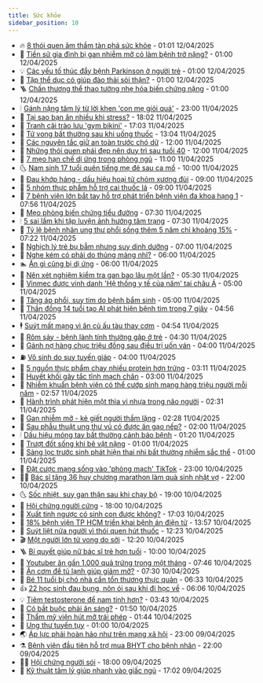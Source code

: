```yaml
---
title: Sức khỏe
sidebar_position: 10
---
```


<!-- vnexpress-suc-khoe:START -->
- 🔥 [8 thói quen âm thầm tàn phá sức khỏe](https://vnexpress.net/8-thoi-quen-am-tham-tan-pha-suc-khoe-4872329.html) - 01:01 12/04/2025
- 🥰 [Tiền sử gia đình bị gan nhiễm mỡ có làm bệnh trở nặng?](https://vnexpress.net/tien-su-gia-dinh-bi-gan-nhiem-mo-co-lam-benh-tro-nang-4872963.html) - 01:00 12/04/2025
- 💡 [Các yếu tố thúc đẩy bệnh Parkinson ở người trẻ](https://vnexpress.net/cac-yeu-to-thuc-day-benh-parkinson-o-nguoi-tre-4872960.html) - 01:00 12/04/2025
- 🤗 [Tập thể dục có giúp đào thải sỏi thận?](https://vnexpress.net/tap-the-duc-co-giup-dao-thai-soi-than-4872935.html) - 01:00 12/04/2025
- 🪜 [Chấn thương thể thao tưởng nhẹ hóa biến chứng nặng](https://vnexpress.net/chan-thuong-the-thao-tuong-nhe-hoa-bien-chung-nang-4872836.html) - 01:00 12/04/2025
- 🕯 [Gánh nặng tâm lý từ lời khen &#39;con mẹ giỏi quá&#39;](https://vnexpress.net/ganh-nang-tam-ly-tu-loi-khen-con-me-gioi-qua-4868914.html) - 23:00 11/04/2025
- 🤭 [Tại sao bạn ăn nhiều khi stress?](https://vnexpress.net/tai-sao-ban-an-nhieu-khi-stress-4871973.html) - 18:02 11/04/2025
- 👀 [Tranh cãi trào lưu &#39;gym bikini&#39;](https://vnexpress.net/tranh-cai-trao-luu-gym-bikini-4872696.html) - 17:03 11/04/2025
- 🌋 [Tử vong bất thường sau khi uống thuốc](https://vnexpress.net/tu-vong-bat-thuong-sau-khi-uong-thuoc-4872941.html) - 13:04 11/04/2025
- 🫶 [Các nguyên tắc giữ an toàn trước chó dữ](https://vnexpress.net/cac-nguyen-tac-giu-an-toan-truoc-cho-du-4872924.html) - 12:00 11/04/2025
- 🦆 [Những thói quen phái đẹp nên duy trì sau tuổi 40](https://vnexpress.net/nhung-thoi-quen-phai-dep-nen-duy-tri-sau-tuoi-40-4872755.html) - 12:00 11/04/2025
- 🚀 [7 mẹo hạn chế dị ứng trong phòng ngủ](https://vnexpress.net/7-meo-han-che-di-ung-trong-phong-ngu-4872591.html) - 11:00 11/04/2025
- 🌜 [Nam sinh 17 tuổi quên tiếng mẹ đẻ sau ca mổ](https://vnexpress.net/nam-sinh-17-tuoi-quen-tieng-me-de-sau-ca-mo-4872735.html) - 10:00 11/04/2025
- 🧰 [Đau khớp háng - dấu hiệu hoại tử chỏm xương đùi](https://vnexpress.net/dau-khop-hang-dau-hieu-hoai-tu-chom-xuong-dui-4872827.html) - 09:00 11/04/2025
- 💫 [5 nhóm thực phẩm hỗ trợ cai thuốc lá](https://vnexpress.net/5-nhom-thuc-pham-ho-tro-cai-thuoc-la-4872826.html) - 09:00 11/04/2025
- 🌝 [7 bệnh viện lớn bắt tay hỗ trợ phát triển bệnh viện đa khoa hạng 1](https://vnexpress.net/7-benh-vien-lon-bat-tay-ho-tro-phat-trien-benh-vien-da-khoa-hang-1-4872705.html) - 07:56 11/04/2025
- 🗽 [Mẹo phòng biến chứng tiểu đường](https://vnexpress.net/meo-phong-bien-chung-tieu-duong-4872761.html) - 07:30 11/04/2025
- 🕯 [5 sai lầm khi tập luyện ảnh hưởng tâm trạng](https://vnexpress.net/5-sai-lam-khi-tap-luyen-anh-huong-tam-trang-4872727.html) - 07:30 11/04/2025
- 🦅 [Tỷ lệ bệnh nhân ung thư phổi sống thêm 5 năm chỉ khoảng 15%](https://vnexpress.net/ty-le-benh-nhan-ung-thu-phoi-song-them-5-nam-chi-khoang-15-4872595.html) - 07:22 11/04/2025
- 🦆 [Nghịch lý trẻ bụ bẫm nhưng suy dinh dưỡng](https://vnexpress.net/nghich-ly-tre-bu-bam-nhung-suy-dinh-duong-4872482.html) - 07:00 11/04/2025
- 🎊 [Nghe kém có phải do thủng màng nhĩ?](https://vnexpress.net/nghe-kem-co-phai-do-thung-mang-nhi-4872723.html) - 06:00 11/04/2025
- 🏊 [Ăn gì cũng bị dị ứng](https://vnexpress.net/an-gi-cung-bi-di-ung-4872701.html) - 06:00 11/04/2025
- 📝 [Nên xét nghiệm kiểm tra gan bao lâu một lần?](https://vnexpress.net/nen-xet-nghiem-kiem-tra-gan-bao-lau-mot-lan-4872643.html) - 05:30 11/04/2025
- 💯 [Vinmec được vinh danh &#39;Hệ thống y tế của năm&#39; tại châu Á](https://vnexpress.net/vinmec-duoc-vinh-danh-he-thong-y-te-cua-nam-tai-chau-a-4872648.html) - 05:00 11/04/2025
- 🌊 [Tăng áp phổi, suy tim do bệnh bẩm sinh](https://vnexpress.net/tang-ap-phoi-suy-tim-do-benh-bam-sinh-4872622.html) - 05:00 11/04/2025
- 🚀 [Thần đồng 14 tuổi tạo AI phát hiện bệnh tim trong 7 giây](https://vnexpress.net/than-dong-14-tuoi-tao-ai-phat-hien-benh-tim-trong-7-giay-4872656.html) - 04:56 11/04/2025
- 🕴 [Suýt mất mạng vì ăn củ ấu tàu thay cơm](https://vnexpress.net/suyt-mat-mang-vi-an-cu-au-tau-thay-com-4872619.html) - 04:54 11/04/2025
- 🗽 [Rôm sảy - bệnh lành tính thường gặp ở trẻ](https://vnexpress.net/rom-say-benh-lanh-tinh-thuong-gap-o-tre-4872630.html) - 04:30 11/04/2025
- 🎡 [Gánh nợ hàng chục triệu đồng sau điều trị uốn ván](https://vnexpress.net/ganh-no-hang-chuc-trieu-dong-sau-dieu-tri-uon-van-4872646.html) - 04:00 11/04/2025
- ⛽️ [Vô sinh do suy tuyến giáp](https://vnexpress.net/vo-sinh-do-suy-tuyen-giap-4872624.html) - 04:00 11/04/2025
- 🦆 [5 nguồn thực phẩm chay nhiều protein hơn trứng](https://vnexpress.net/5-nguon-thuc-pham-chay-nhieu-protein-hon-trung-4872593.html) - 03:11 11/04/2025
- 🤩 [Huyết khối gây tắc tĩnh mạch chân](https://vnexpress.net/huyet-khoi-gay-tac-tinh-mach-chan-4872332.html) - 03:00 11/04/2025
- 🦒 [Nhiễm khuẩn bệnh viện có thể cướp sinh mạng hàng triệu người mỗi năm](https://vnexpress.net/nhiem-khuan-benh-vien-co-the-cuop-sinh-mang-hang-trieu-nguoi-moi-nam-4872281.html) - 02:57 11/04/2025
- 💫 [Hành trình phát hiện một thìa vi nhựa trong não người](https://vnexpress.net/hanh-trinh-phat-hien-mot-thia-vi-nhua-trong-nao-nguoi-4871948.html) - 02:31 11/04/2025
- 🐘 [Gan nhiễm mỡ - kẻ giết người thầm lặng](https://vnexpress.net/gan-nhiem-mo-ke-giet-nguoi-tham-lang-4872459.html) - 02:28 11/04/2025
- 🚀 [Sau phẫu thuật ung thư vú có được ăn gạo nếp?](https://vnexpress.net/sau-phau-thuat-ung-thu-vu-co-duoc-an-gao-nep-4872576.html) - 02:00 11/04/2025
- 🕯 [Dấu hiệu móng tay bất thường cảnh báo bệnh](https://vnexpress.net/dau-hieu-mong-tay-bat-thuong-canh-bao-benh-4872011.html) - 01:20 11/04/2025
- 🦏 [Trượt đốt sống khi bê vật nặng](https://vnexpress.net/truot-dot-song-khi-be-vat-nang-4872529.html) - 01:00 11/04/2025
- 🦄 [Sàng lọc trước sinh phát hiện thai nhi bất thường nhiễm sắc thể](https://vnexpress.net/sang-loc-truoc-sinh-phat-hien-thai-nhi-bat-thuong-nhiem-sac-the-4872483.html) - 01:00 11/04/2025
- 🦒 [Đặt cược mạng sống vào &#39;phòng mạch&#39; TikTok](https://vnexpress.net/dat-cuoc-mang-song-vao-phong-mach-tiktok-4872210.html) - 23:00 10/04/2025
- 👨‍🏫 [Bác sĩ tặng 36 huy chương marathon làm quà sinh nhật vợ](https://vnexpress.net/bac-si-tang-36-huy-chuong-marathon-lam-qua-sinh-nhat-vo-4872014.html) - 22:00 10/04/2025
- 🌜 [Sốc nhiệt, suy gan thận sau khi chạy bộ](https://vnexpress.net/soc-nhiet-suy-gan-than-sau-khi-chay-bo-4872462.html) - 19:00 10/04/2025
- 🚀 [Hội chứng người cứng](https://vnexpress.net/hoi-chung-nguoi-cung-4871870.html) - 18:00 10/04/2025
- 💃 [Xuất tinh ngược có sinh con được không?](https://vnexpress.net/xuat-tinh-nguoc-co-sinh-con-duoc-khong-4872189.html) - 17:03 10/04/2025
- 💯 [18% bệnh viện TP HCM triển khai bệnh án điện tử](https://vnexpress.net/18-benh-vien-tp-hcm-trien-khai-benh-an-dien-tu-4872424.html) - 13:57 10/04/2025
- 🤔 [Suýt liệt nửa người vì thói quen hút thuốc](https://vnexpress.net/suyt-liet-nua-nguoi-vi-thoi-quen-hut-thuoc-4872387.html) - 12:23 10/04/2025
- 🎬 [Một người lớn tử vong do sởi](https://vnexpress.net/mot-nguoi-lon-tu-vong-do-soi-4872456.html) - 12:20 10/04/2025
- 🪜 [Bí quyết giúp nữ bác sĩ trẻ hơn tuổi](https://vnexpress.net/bi-quyet-giup-nu-bac-si-tre-hon-tuoi-4872337.html) - 10:00 10/04/2025
- 🦣 [Youtuber ăn gần 1.000 quả trứng trong một tháng](https://vnexpress.net/youtuber-an-gan-1-000-qua-trung-trong-mot-thang-4872317.html) - 07:46 10/04/2025
- 🧐 [Ăn cơm để tủ lạnh giúp giảm mỡ?](https://vnexpress.net/an-com-de-tu-lanh-giup-giam-mo-4871618.html) - 07:30 10/04/2025
- 🤡 [Bé 11 tuổi bị chó nhà cắn tổn thương thực quản](https://vnexpress.net/be-11-tuoi-bi-cho-nha-can-ton-thuong-thuc-quan-4872270.html) - 06:33 10/04/2025
- 👍 [22 học sinh đau bụng, nôn ói sau khi đi học về](https://vnexpress.net/22-hoc-sinh-dau-bung-non-oi-sau-khi-di-hoc-ve-4872253.html) - 06:06 10/04/2025
- 💡 [Tiêm testosterone để nam tính hơn?](https://vnexpress.net/tiem-testosterone-de-nam-tinh-hon-4872160.html) - 03:43 10/04/2025
- 💯 [Có bắt buộc phải ăn sáng?](https://vnexpress.net/co-bat-buoc-phai-an-sang-4871148.html) - 01:50 10/04/2025
- 🧠 [Thẩm mỹ viện hút mỡ trái phép](https://vnexpress.net/tham-my-vien-hut-mo-trai-phep-4872051.html) - 01:44 10/04/2025
- 🎡 [Ung thư tuyến tụy](https://vnexpress.net/ung-thu-tuyen-tuy-4871263.html) - 01:00 10/04/2025
- 🌏 [Áp lực phải hoàn hảo như trên mạng xã hội](https://vnexpress.net/ap-luc-phai-hoan-hao-nhu-tren-mang-xa-hoi-4871533.html) - 23:00 09/04/2025
- ⚗️ [Bệnh viện đầu tiên hỗ trợ mua BHYT cho bệnh nhân](https://vnexpress.net/benh-vien-dau-tien-ho-tro-mua-bhyt-cho-benh-nhan-4872018.html) - 22:00 09/04/2025
- 👨‍🏫 [Hội chứng người sói](https://vnexpress.net/hoi-chung-nguoi-soi-4871367.html) - 18:00 09/04/2025
- 🤖 [Kỹ thuật tâm lý giúp nhanh vào giấc ngủ](https://vnexpress.net/ky-thuat-tam-ly-giup-nhanh-vao-giac-ngu-4871962.html) - 17:02 09/04/2025<!-- vnexpress-suc-khoe:END -->
